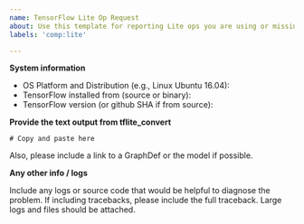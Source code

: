 ```yaml
---
name: TensorFlow Lite Op Request
about: Use this template for reporting Lite ops you are using or missing
labels: 'comp:lite'

---
```


**System information**
- OS Platform and Distribution (e.g., Linux Ubuntu 16.04):
- TensorFlow installed from (source or binary):
- TensorFlow version (or github SHA if from source):


**Provide the text output from tflite_convert**

```
# Copy and paste here
```

Also, please include a link to a GraphDef or the model if possible.

**Any other info / logs**

Include any logs or source code that would be helpful to diagnose the problem. If including tracebacks, please include the full traceback. Large logs and files should be attached.
